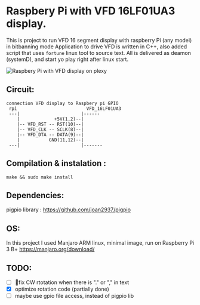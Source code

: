 

# Raspbery Pi with VFD 16LF01UA3 display.
This is project to run VFD 16 segment display with raspberry Pi (any model) in bitbanning mode
Application to drive VFD is written in C++, also added script that uses `fortune` linux tool to source text. 
All is delivered as deamon (systemD), and start yo play right after linux start.

![Raspbery Pi with VFD display on plexy](/../master/rpi_vfd.gif)

## Circuit:

```
connection VFD display to Raspbery pi GPIO
 rpi                          VFD_16LF01UA3
 ---|                       |------
    |             +5V(1,2)--|
    |-- VFD_RST -- RST(10)--|
    |-- VFD_CLK -- SCLK(8)--|
    |-- VFD_DTA -- DATA(9)--|
    |           GND(11,12)--|
 ---|                       |-------
```

## Compilation & instalation :
```
make && sudo make install
```

## Dependencies: 
  
pigpio library : https://github.com/joan2937/pigpio


## OS:
In this project I used Manjaro ARM linux, minimal image, run on Raspberry Pi 3 B+
https://manjaro.org/download/

## TODO:
- [ ] :pushpin:fix CW rtotation when there is "." or "," in text
- [x] optimize rotation code (partially done)
- [ ] maybe use gpio file access, instead of pigpio lib 
